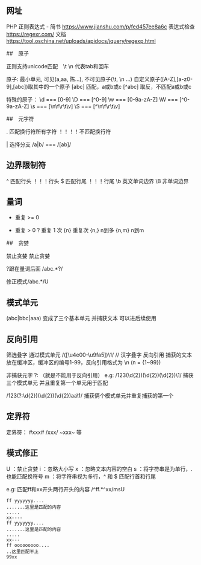 ## 网址
PHP 正则表达式 - 简书
https://www.jianshu.com/p/fed457ee8a6c 
表达式检查
https://regexr.com/
文档
https://tool.oschina.net/uploads/apidocs/jquery/regexp.html


##　原子

正则支持unicode匹配　\t \n  代表tab和回车

原子: 最小单元, 可见(a,aa, 陈...), 不可见原子(\t, \n ...) 自定义原子([A-Z],[a-z0-9],[abc])取其中的一个原子
[abc] 匹配，a或b或c
[^abc] 取反，不匹配a或b或c

特殊的原子：
\d === [0-9]
\D === [^0-9]
\w === [0-9a-zA-Z]
\W === [^0-9a-zA-Z]
\s === [\n\f\r\t\v]
\S === [^\n\f\r\t\v]

##　元字符

 . 匹配换行符所有字符 ！！！！不匹配换行符

 | 选择分支 /a|b/ === /[ab]/
 
## 边界限制符

^ 匹配行头 ！！！行头
$ 匹配行尾 ！！！行尾
\b 英文单词边界
\B 非单词边界

## 量词

*  重复 >= 0
+  重复 > 0
?  重复 1 次
{n} 重复次
{n,} n到多
{n,m} n到m


##　贪婪

禁止贪婪 禁止贪婪

?跟在量词后面 /abc.*?/ 

修正模式/abc.*/U

## 模式单元

(abc|bbc|aaa) 变成了三个基本单元 并捕获文本 可以进后续使用


## 反向引用

筛选叠字 通过模式单元
/([\u4e00-\u9fa5])\1/  // 汉字叠字 反向引用 
捕获的文本放在缓冲区，缓冲区的编号1-99，反向引用格式为 \n (n = {1~99})

非捕获元字 ?: （就是不能用于反向引用）
e.g:
/123(\d{2})(\d{2})(\d{2})\1/  捕获三个模式单元 并且重复第一个单元用于匹配

/123(?:\d{2})(\d{2})(\d{2})aa\1/ 捕获俩个模式单元并重复捕获的第一个


## 定界符

定界符： #xxx# /xxx/ ~xxx~ 等

## 模式修正

U ：禁止贪婪
i ：忽略大小写
x ：忽略文本内容的空白 
s ：将字符串是为单行，.也能匹配换符号
m ：将字符串视为多行，^ 和 $ 匹配行首和行尾


e.g: 匹配ff和xx开头两行开头的内容
/^ff.*^xx/msU
```text
ff yyyyyyy....
.......这里是匹配的内容
.....
xx----
ff yyyyyyy....
.......这里是匹配的内容
.....
xx---
ff ooooooooo....
..这里匹配不上
99xx
```


